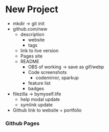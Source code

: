 # New Project

- mkdir -> git init
- github.com/new
  - description
    - website
    - tags
  - link to live version
  - Pages site
  - README
    - OBS of working -> save as gif/webp
    - Code screenshots
      - codemirror, sparkup
    - feature list
    - badges
- filezilla -> bymyself.life 
  - help modal update
  - symlink update
- Github link to website + portfolio

### Github Pages